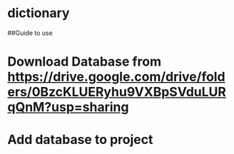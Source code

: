 # dictionary
##Guide to use
# Download Database from https://drive.google.com/drive/folders/0BzcKLUERyhu9VXBpSVduLURqQnM?usp=sharing
# Add database to project
